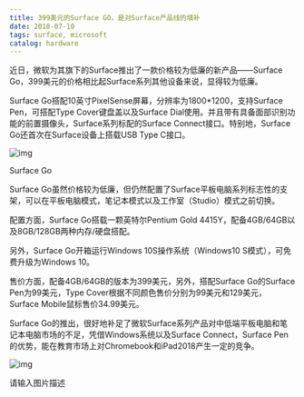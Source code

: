 ```yaml
---
title: 399美元的Surface GO，是对Surface产品线的填补
date: 2018-07-10
tags: surface, microsoft
catalog: hardware
---
```


近日，微软为其旗下的Surface推出了一款价格较为低廉的新产品——Surface Go，399美元的价格相比起Surface系列其他设备来说，显得较为低廉。

Surface Go搭配10英寸PixelSense屏幕，分辨率为1800*1200，支持Surface Pen，可搭配Type Cover键盘盖以及Surface Dial使用。并且带有具备面部识别功能的前置摄像头，Surface系列标配的Surface Connect接口。特别地，Surface Go还首次在Surface设备上搭载USB Type C接口。

![img](/images/surfacego.jpg)

Surface Go

Surface Go虽然价格较为低廉，但仍然配置了Surface平板电脑系列标志性的支架，可以在平板电脑模式，笔记本模式以及工作室（Studio）模式之前切换。

配置方面，Surface Go搭载一颗英特尔Pentium Gold 4415Y，配备4GB/64GB以及8GB/128GB两种内存/硬盘搭配。

另外，Surface Go开箱运行Windows 10S操作系统（Windows10 S模式），可免费升级为Windows 10。

售价方面，配备4GB/64GB的版本为399美元，另外，搭配Surface Go的Surface Pen为99美元，Type Cover根据不同颜色售价分别为99美元和129美元，Surface Mobile鼠标售价34.99美元。

Surface Go的推出，很好地补足了微软Surface系列产品对中低端平板电脑和笔记本电脑市场的不足，凭借Windows系统以及Surface Connect，Surface Pen的优势，能在教育市场上对Chromebook和iPad2018产生一定的竞争。

![img](/images/surfacego1.jpg)

请输入图片描述
